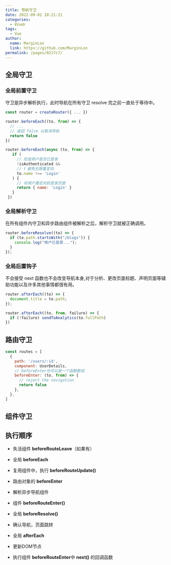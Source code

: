 ```yaml
---
title: 导航守卫
date: 2022-09-01 10:21:21
categories: 
  - 《Vue》
tags: 
  - Vue
author: 
  name: MarginLon
  link: https://github.com/MarginLon
permalink: /pages/0217c7/
---
```


## 全局守卫

### 全局前置守卫

守卫是异步解析执行，此时导航在所有守卫 resolve 完之前一直处于等待中。

```js
const router = createRouter({ ... })

router.beforeEach((to, from) => {
  // ...
  // 返回 false 以取消导航
  return false
})

router.beforeEach(async (to, from) => {
   if (
     // 检查用户是否已登录
     !isAuthenticated &&
     // ❗️ 避免无限重定向
     to.name !== 'Login'
   ) {
     // 将用户重定向到登录页面
     return { name: 'Login' }
   }
 })
```

### 全局解析守卫

在所有组件内守卫和异步路由组件被解析之后，解析守卫就被正确调用。

```js
router.beforeResolve((to) => {
  if (to.path.startsWith("/blogs")) {
    console.log("用户已登录...");
  }
});
```

### 全局后置钩子

不会接受 next 函数也不会改变导航本身,对于分析、更改页面标题、声明页面等辅助功能以及许多其他事情都很有用。

```js
router.afterEach((to) => {
  document.title = to.path;
});

router.afterEach((to, from, failure) => {
  if (!failure) sendToAnalytics(to.fullPath)
})
```

## 路由守卫

```js
const routes = [
  {
    path: '/users/:id',
    component: UserDetails,
    // beforeEnter也可以是一个函数数组
    beforeEnter: (to, from) => {
      // reject the navigation
      return false
    },
  },
]
```

## 组件守卫

## 执行顺序

- 失活组件 **beforeRouteLeave**（如果有）

- 全局 **beforeEach**  

- 复用组件中，执行 **beforeRouteUpdate()**  

- 路由对象的 **beforeEnter**

- 解析异步导航组件

- 组件 **beforeRouteEnter()**

- 全局 **beforeResolve()**

- 确认导航，页面跳转

- 全局 **afterEach**

- 更新DOM节点

- 执行组件 **beforeRouteEnter**中 **next()** 的回调函数
